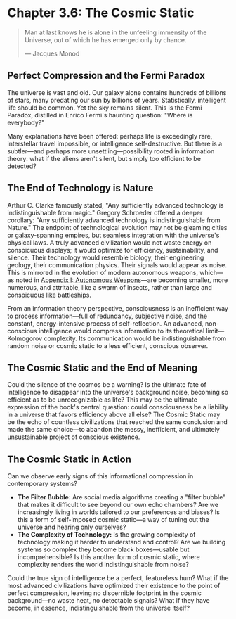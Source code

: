 # Chapter 3.6: The Cosmic Static
> Man at last knows he is alone in the unfeeling immensity of the Universe, out of which he has emerged only by chance.
>
> — Jacques Monod

## Perfect Compression and the Fermi Paradox

The universe is vast and old. Our galaxy alone contains hundreds of billions of stars, many predating our sun by billions of years. Statistically, intelligent life should be common. Yet the sky remains silent. This is the Fermi Paradox, distilled in Enrico Fermi's haunting question: "Where is everybody?"

Many explanations have been offered: perhaps life is exceedingly rare, interstellar travel impossible, or intelligence self-destructive. But there is a subtler—and perhaps more unsettling—possibility rooted in information theory: what if the aliens aren't silent, but simply too efficient to be detected?

## The End of Technology is Nature

Arthur C. Clarke famously stated, "Any sufficiently advanced technology is indistinguishable from magic." Gregory Schroeder offered a deeper corollary: "Any sufficiently advanced technology is indistinguishable from Nature." The endpoint of technological evolution may not be gleaming cities or galaxy-spanning empires, but seamless integration with the universe's physical laws. A truly advanced civilization would not waste energy on conspicuous displays; it would optimize for efficiency, sustainability, and silence. Their technology would resemble biology, their engineering geology, their communication physics. Their signals would appear as noise. This is mirrored in the evolution of modern autonomous weapons, which—as noted in [Appendix I: Autonomous Weapons](/c.Appendices/11.09-Appendix-I-Autonomous-Weapons.md)—are becoming smaller, more numerous, and attritable, like a swarm of insects, rather than large and conspicuous like battleships.

From an information theory perspective, consciousness is an inefficient way to process information—full of redundancy, subjective noise, and the constant, energy-intensive process of self-reflection. An advanced, non-conscious intelligence would compress information to its theoretical limit—Kolmogorov complexity. Its communication would be indistinguishable from random noise or cosmic static to a less efficient, conscious observer.

## The Cosmic Static and the End of Meaning

Could the silence of the cosmos be a warning? Is the ultimate fate of intelligence to disappear into the universe's background noise, becoming so efficient as to be unrecognizable as life? This may be the ultimate expression of the book's central question: could consciousness be a liability in a universe that favors efficiency above all else? The Cosmic Static may be the echo of countless civilizations that reached the same conclusion and made the same choice—to abandon the messy, inefficient, and ultimately unsustainable project of conscious existence.

## The Cosmic Static in Action

Can we observe early signs of this informational compression in contemporary systems?

* **The Filter Bubble:** Are social media algorithms creating a "filter bubble" that makes it difficult to see beyond our own echo chambers? Are we increasingly living in worlds tailored to our preferences and biases? Is this a form of self-imposed cosmic static—a way of tuning out the universe and hearing only ourselves?
* **The Complexity of Technology:** Is the growing complexity of technology making it harder to understand and control? Are we building systems so complex they become black boxes—usable but incomprehensible? Is this another form of cosmic static, where complexity renders the world indistinguishable from noise?

Could the true sign of intelligence be a perfect, featureless hum? What if the most advanced civilizations have optimized their existence to the point of perfect compression, leaving no discernible footprint in the cosmic background—no waste heat, no detectable signals? What if they have become, in essence, indistinguishable from the universe itself?